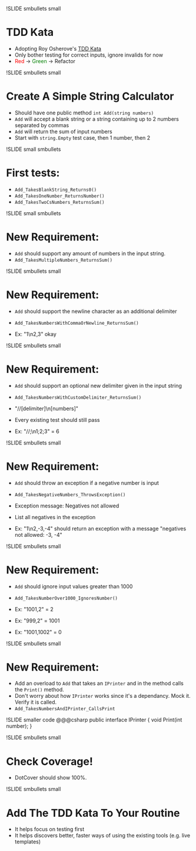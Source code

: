 !SLIDE smbullets small
# TDD Kata #

* Adopting Roy Osherove's <a href='http://osherove.com/tdd-kata-1/'>TDD Kata</a>
* Only bother testing for correct inputs, ignore invalids for now
* <span style='color: red'>Red</span> &#8594;
<span style='color: green'>Green</span> &#8594; Refactor


!SLIDE smbullets small
# Create A Simple String Calculator #

* Should have one public method `int Add(string numbers)`
* `Add` will accept a blank string or a string containing up to 2 numbers separated by commas
* `Add` will return the sum of input numbers 
* Start with `string.Empty` test case, then 1 number, then 2


!SLIDE small smbullets
# First tests:
* `Add_TakesBlankString_Returns0()`
* `Add_TakesOneNumber_ReturnsNumber()`
* `Add_TakesTwoCsNumbers_ReturnsSum()`


!SLIDE small smbullets
# New Requirement:
* `Add` should support any amount of numbers in the input string.
* `Add_TakesMultipleNumbers_ReturnsSum()`


!SLIDE smbullets small
# New Requirement:
* `Add` should support the newline character as an additional delimiter 
* `Add_TakesNumbersWithCommaOrNewline_ReturnsSum()`

* Ex: "1\n2,3" okay


!SLIDE smbullets small
# New Requirement:
* `Add` should support an optional new delimiter given in the input string
* `Add_TakesNumbersWithCustomDelimiter_ReturnsSum()`
* "//[delimiter]\n[numbers]"
* Every existing test should still pass

* Ex: "//;\n1;2;3" = 6


!SLIDE smbullets small
# New Requirement:
* `Add` should throw an exception if a negative number is input
* `Add_TakesNegativeNumbers_ThrowsException()`
* Exception message: Negatives not allowed
* List all negatives in the exception

* Ex: "1\n2,-3,-4" should return an exception with a message "negatives not allowed: -3, -4" 


!SLIDE smbullets small
# New Requirement:
* `Add` should ignore input values greater than 1000
* `Add_TakesNumberOver1000_IgnoresNumber()`

* Ex: "1001,2" = 2
* Ex: "999,2" = 1001
* Ex: "1001,1002" = 0


!SLIDE smbullets small
# New Requirement:
* Add an overload to `Add` that takes an `IPrinter` and in the method calls the `Print()` method.
* Don't worry about how `IPrinter` works since it's a dependancy.  Mock it.  Verify it is called.
* `Add_TakesNumbersAndIPrinter_CallsPrint`


!SLIDE smaller code
    @@@csharp
    public interface IPrinter
    {
      void Print(int number);
    }


!SLIDE smbullets small
# Check Coverage!
* DotCover should show 100%.


!SLIDE smbullets small
# Add The TDD Kata To Your Routine

* It helps focus on testing first
* It helps discovers better, faster ways of using the existing tools (e.g. live templates)
